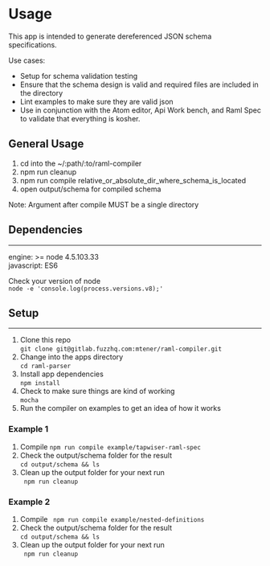 # Usage
This app is intended to generate dereferenced JSON schema specifications.  

Use cases:  
- Setup for schema validation testing
- Ensure that the schema design is valid and required files are included in the directory  
- Lint examples to make sure they are valid json
- Use in conjunction with the Atom editor, Api Work bench, and Raml Spec to validate that everything is kosher.


## General Usage  

1. cd into the ~/:path/:to/raml-compiler    
2. npm run cleanup  
3. npm run compile relative_or_absolute_dir_where_schema_is_located  
4. open output/schema for compiled schema  

Note: Argument after compile MUST be a single directory

## Dependencies  
---
engine: >= node 4.5.103.33  
javascript: ES6

Check your version of node  
``` node -e 'console.log(process.versions.v8);' ```

## Setup  
----  
1. Clone this repo  
	```git clone git@gitlab.fuzzhq.com:mtener/raml-compiler.git```
2. Change into the apps directory  
	``` cd raml-parser ```
3. Install app dependencies  
	``` npm install ```
4. Check to make sure things are kind of working  
	```mocha```
5. Run the compiler on examples to get an idea of how it works  

### Example 1
1. Compile
	``` npm run compile example/tapwiser-raml-spec ```  
2. Check the output/schema folder for the result  
	``` cd output/schema && ls ```  
3. Clean up the output folder for your next run  
	``` npm run cleanup```
	

### Example 2
1. Compile
	``` npm run compile example/nested-definitions```  
2. Check the output/schema folder for the result  
	``` cd output/schema && ls ```  
3. Clean up the output folder for your next run  
	``` npm run cleanup```
